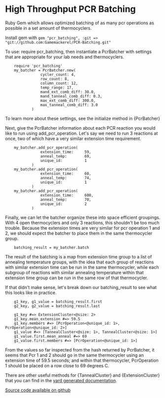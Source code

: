 # High Throughput PCR Batching
Ruby Gem which allows optimized batching of as many pcr operations as possible in a set amount of thermocyclers.

Install gem with `gem "pcr_batching", :git => "git://github.com:Gamemackerel/PCR-Batching.git"`

To use: require pcr_batching, then instantiate a PcrBatcher with settings that are appropriate for your lab needs and thermocyclers.

```
    require 'pcr_batching'
    my_batcher = PcrBatcher.new(
                cycler_count: 4,
                row_count: 8,
                column_count: 12,
                temp_range: 17,
                mand_ext_comb_diff: 30.0,
                mand_tanneal_comb_diff: 0.3,
                max_ext_comb_diff: 300.0,
                max_tanneal_comb_diff: 3.0
            )
```

To learn more about these settings, see the initialize method in {PcrBatcher}

Next, give the PcrBatcher information about each PCR reaction you would like to run using add_pcr_operation. Let's say we need to run 3 reactions at once, two of which have a very similar extension time requirement.

```
    my_batcher.add_pcr_operation(
                extension_time:     59,
                anneal_temp:        69,
                unique_id:          1
            )
    my_batcher.add_pcr_operation(
                extension_time:     60,
                anneal_temp:        74,
                unique_id:          1
            )
    my_batcher.add_pcr_operation(
                extension_time:     600,
                anneal_temp:        70,
                unique_id:          2
            )
```

Finally, we can let the batcher organize these into space efficient groupings. With 4 open thermocyclers and only 3 reactions, this shouldn't be too much trouble. Because the extension times are very similar for pcr operation 1 and 2, we should expect the batcher to place them in the same thermocycler group.

```
    batching_result = my_batcher.batch
```


The result of the batching is a map from extension time group to a list of annealing temperature groups, with the idea that each group of reactions with similar extension time can be run in the same thermocycler, while each subgroup of reactions with similar annealing temperature within that extension time group can be run in the same row of that thermocycler.

If that didn't make sense, let's break down our batching_result to see what this looks like in practice.

```
    g1_key, g1_value = batching_result.first
    g2_key, g2_value = batching_result.last

    g1_key #=> ExtensionCluster<@size: 2>
    g1_key.mean_extension #=> 59.5
    g1_key.members #=> [PcrOperation<@unique_id: 1>, PcrOperation<@unique_id: 2>]
    g1_value #=> [TannealCluster<@size: 1>, TannealCluster<@size: 1>]
    g1_value.first.mean_anneal #=> 69
    g1_value.first.members #=> [PcrOperation<@unique_id: 1>]
```

From the values so far inspected from the hash returned by PcrBatcher, it seems that Pcr 1 and 2 should go in the same thermocycler using an extension time of 59.5 seconds; and within that thermocycler, PcrOperation 1 should be placed on a row close to 69 degrees C.

There are other useful methods for {TannealCluster} and {ExtensionCluster} that you can find in the [yard generated documentation](https://gamemackerel.github.io/PCR-Batching/doc).

[Source code available on github](https://github.com/Gamemackerel/PCR-Batching)